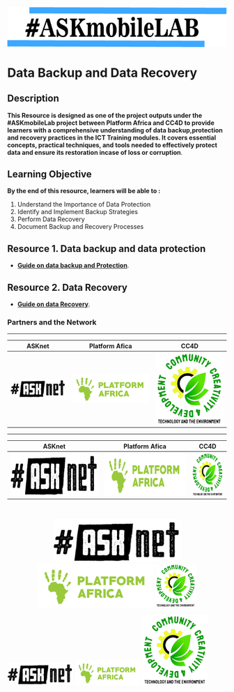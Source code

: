 
 ![Pic](/images/vann.jpg)

# Data Backup and Data Recovery 


## Description 

 **This Resource is designed as one of the  project outputs under the #ASKmobileLab project between Platform Africa and CC4D  to provide learners with a comprehensive understanding of data backup,protection and recovery practices in the ICT Training modules. It covers essential concepts, practical techniques, and tools needed to effectively protect data and ensure its restoration incase of loss or corruption**.

## Learning Objective 
**By the end of this resource, learners will be able to :**

1. Understand the Importance of Data Protection
2. Identify and Implement Backup Strategies
3. Perform Data Recovery
4. Document Backup and Recovery Processes


## Resource 1. Data backup and data protection 

+ [**Guide on data backup and Protection**](Resource-file/Data-Backup-And-Protection.md).

## Resource 2. Data Recovery 

+ [**Guide on data Recovery**](Resource-file/Data-Recovery.md).






### Partners and the  Network
******* 
| ASKnet| Platform Afica|  CC4D|
| :--------:| :--------: |:--------:|
|![ASKnet Logo](/images/asknet-logo.png)|![Platform Africa Logo](/images/PA-Logo-HD.png)|![CC4D Logo](/images/CC4D.png)|
  ******* 


| **ASKnet**           | **Platform Afica**   | **CC4D**             |
|----------------------|----------------------|----------------------|
| <img height="100" src="/images/asknet-logo.png" alt="ASKnet Logo"/>  | <img height="100" src="/images/PA-Logo-HD.png" alt="Platform Africa Logo"/> |  <img height="100" src="/images/CC4D.png" alt="CC4D Logo">  |

<br>

<p align="center" width="100%" >
 <img height="100" src="/images/asknet-logo.png" alt="ASKnet Logo"/>
 <img height="100" src="/images/PA-Logo-HD.png" alt="Platform Africa Logo"/>
 <img height="100" src="/images/CC4D.png" alt="CC4D Logo"/>
</p>


<div height="100" display:flex; flex-wrap:wrap;">
   <img src="/images/asknet-logo.png" width="30%" alt="Image 1">
   <img src="images/PA-Logo-HD.png" width="30%" alt="Image 2">
   <img src="/images/CC4D.png" width="30%" alt="Image 3"> 
</div>



<!---
<p align="center" width="100%"><img width="30%" src="/images/asknet-logo.png" alt="ASKnet Logo"/></p>
-->


